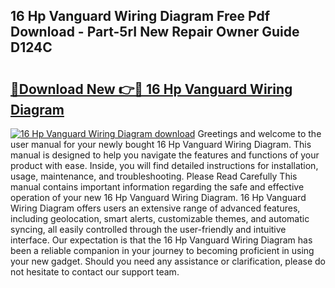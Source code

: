 ## 16 Hp Vanguard Wiring Diagram Free Pdf Download - Part-5rI New Repair Owner Guide D124C

# <h2><a href="http://dfl58c8.blite.top/?on=16+Hp+Vanguard+Wiring+Diagram">🔗Download New 👉🔴 16 Hp Vanguard Wiring Diagram</a></h2>

[![16 Hp Vanguard Wiring Diagram download](https://i.imgur.com/lujVjoI.png)](http://dfl58c8.blite.top/?on=16+Hp+Vanguard+Wiring+Diagram)
Greetings and welcome to the user manual for your newly bought 16 Hp Vanguard Wiring Diagram. This manual is designed to help you navigate the features and functions of your product with ease. Inside, you will find detailed instructions for installation, usage, maintenance, and troubleshooting. Please Read Carefully This manual contains important information regarding the safe and effective operation of your new 16 Hp Vanguard Wiring Diagram. 16 Hp Vanguard Wiring Diagram offers users an extensive range of advanced features, including geolocation, smart alerts, customizable themes, and automatic syncing, all easily controlled through the user-friendly and intuitive interface. Our expectation is that the 16 Hp Vanguard Wiring Diagram has been a reliable companion in your journey to becoming proficient in using your new gadget. Should you need any assistance or clarification, please do not hesitate to contact our support team.
